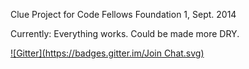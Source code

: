 Clue Project for Code Fellows Foundation 1, Sept. 2014

Currently: Everything works. Could be made more DRY.

[![Gitter](https://badges.gitter.im/Join Chat.svg)](https://gitter.im/sheyna/clue?utm_source=badge&utm_medium=badge&utm_campaign=pr-badge&utm_content=badge)